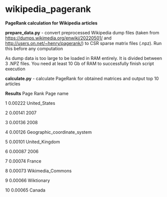 # wikipedia_pagerank

**PageRank calculation for Wikipedia articles**

**prepare_data.py** - convert preprocessed Wikipedia dump files (taken from https://dumps.wikimedia.org/enwiki/20220501/ and http://users.on.net/~henry/pagerank/) to CSR sparse matrix files (.npz). Run this before any computation

As dump data is too large to be loaded in RAM entirely. It is divided between 3 .NPZ files. You need at least 10 Gb of RAM to successfully finish script execution

**calculate.py** - calculate PageRank for obtained matrices and output top 10 articles

**Results**
       Page Rank  Page name
       
  1    0.00222    United_States
  
  2    0.00141    2007
  
  3    0.00136    2008
  
  4    0.00126    Geographic_coordinate_system
  
  5    0.00101    United_Kingdom
  
  6    0.00087    2006
  
  7    0.00074    France
  
  8    0.00073    Wikimedia_Commons
  
  9    0.00066    Wiktionary
  
 10    0.00065    Canada
